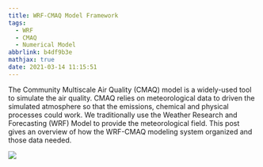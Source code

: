 ```yaml
---
title: WRF-CMAQ Model Framework
tags:
  - WRF
  - CMAQ
  - Numerical Model
abbrlink: b4df9b3e
mathjax: true
date: 2021-03-14 11:15:51
---
```


The Community Multiscale Air Quality (CMAQ) model is a widely-used tool to simulate the air quality. CMAQ relies on meteorological data to driven the simulated atmosphere so that the emissions, chemical and physical processes could work. We traditionally use the Weather Research and Forecasting (WRF) Model to provide the meteorological field. This post gives an overview of how the WRF-CMAQ modeling system organized and those data needed.

<!-- more -->

![](WRF-CMAQ_Framework.png)